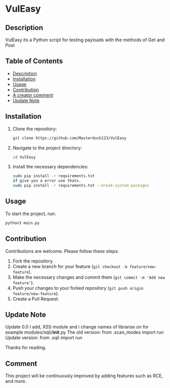 # VulEasy

## Description
VulEasy its a Python script for testing payloads with the methods of Get and Post

## Table of Contents
- [Description](#description)
- [Installation](#installation)
- [Usage](#usage)
- [Contribution](#contribution)
- [A creator comment](#comment)
- [Update Note](#updatenote)

## Installation
1. Clone the repository:
    ```bash
    git clone https://github.com/Masterduck123/VulEasy
    ```
2. Navigate to the project directory:
    ```bash
    cd VulEasy
    ```
3. Install the necessary dependencies:
    ```bash
    sudo pip install -r requirements.txt
    if give you a error use thats.
    sudo pip install -r requirements.txt --break-system-packages
    ```

## Usage
To start the project, run:
```bash
python3 main.py
```

## Contribution
Contributions are welcome. Please follow these steps:
1. Fork the repository.
2. Create a new branch for your feature (`git checkout -b feature/new-feature`).
3. Make the necessary changes and commit them (`git commit -m 'Add new feature'`).
4. Push your changes to your forked repository (`git push origin feature/new-feature`).
5. Create a Pull Request.

## Update Note
Update 0.0
I add, XSS module and i change names of librarias on for example modules/sqli/__init__.py
The old version: from .scan_modes import run
Update version: from .sqli import run

Thanks for reading.

## Comment
This project will be continuously improved by adding features such as RCE, and more.
